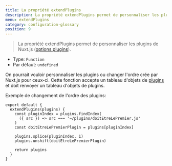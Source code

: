 ```yaml
---
title: La propriété extendPlugins
description: La propriété extendPlugins permet de personnaliser les plugins de Nuxt.js.
menu: extendPlugins
category: configuration-glossary
position: 9
---
```


> La propriété extendPlugins permet de personnaliser les plugins de Nuxt.js ([options.plugins](/guides/configuration-glossary/configuration-plugins)).

- Type: `Function`
- Par défaut: `undefined`

On pourrait vouloir personnaliser les plugins ou changer l'ordre crée par Nuxt.js pour ceux-ci. Cette fonction accepte un tableau d'objets de [plugins](/guides/configuration-glossary/configuration-plugins) et doit renvoyer un tableau d'objets de plugins.

Exemple de changement de l'ordre des plugins:

```js{}[nuxt.config.js]
export default {
  extendPlugins(plugins) {
    const pluginIndex = plugins.findIndex(
      ({ src }) => src === '~/plugins/doitEtreLePremier.js'
    )
    const doitEtreLePremierPlugin = plugins[pluginIndex]

    plugins.splice(pluginIndex, 1)
    plugins.unshift(doitEtreLePremierPlugin)

    return plugins
  }
}
```
